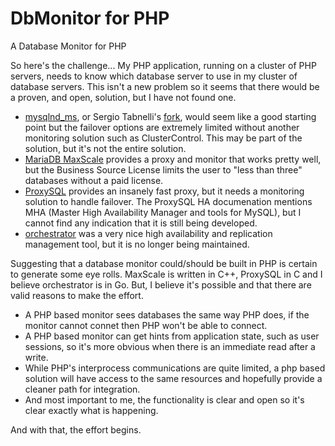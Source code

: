 # DbMonitor for PHP
A Database Monitor for PHP

So here's the challenge... My PHP application, running on a cluster of PHP servers, needs to know
which database server to use in my cluster of database servers.
This isn't a new problem so it seems that there would be a proven, and open, solution, but I have
not found one.

* [mysqlnd_ms](https://pecl.php.net/package/mysqlnd_ms), or Sergio Tabnelli's
  [fork](https://github.com/sergiotabanelli/mysqlnd_ms), would seem like a good starting point but
  the failover options are extremely limited without another monitoring solution such as ClusterControl.
  This may be part of the solution, but it's not the entire solution.
* [MariaDB MaxScale](https://mariadb.com/kb/en/maxscale/) provides a proxy and monitor that works pretty
  well, but the Business Source License limits the user to "less than three" databases without a paid license.
* [ProxySQL](https://proxysql.com/) provides an insanely fast proxy, but it needs a monitoring solution to
  handle failover. The ProxySQL HA documenation mentions MHA (Master High Availability Manager and tools for MySQL),
  but I cannot find any indication that it is still being developed.
* [orchestrator](https://github.com/openark/orchestrator) was a very nice high availability and replication
  management tool, but it is no longer being maintained.

Suggesting that a database monitor could/should be built in PHP is certain to generate some eye rolls.
MaxScale is written in C++, ProxySQL in C and I believe orchestrator is in Go.
But, I believe it's possible and that there are valid reasons to make the effort.
* A PHP based monitor sees databases the same way PHP does, if the monitor cannot connet then PHP won't be
  able to connect.
* A PHP based monitor can get hints from application state, such as user sessions, so it's more obvious when
  there is an immediate read after a write.
* While PHP's interprocess communications are quite limited, a php based solution will have access to the same
  resources and hopefully provide a cleaner path for integration.
* And most important to me, the functionality is clear and open so it's clear exactly what is happening.

And with that, the effort begins.

